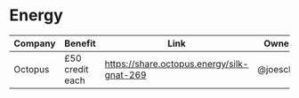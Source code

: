 
# Energy

| Company | Benefit | Link | Owner |
| ------- | ------- | ---- | ----- |
| Octopus | £50 credit each | https://share.octopus.energy/silk-gnat-269 | @joescho |
